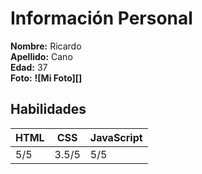 # Información Personal

**Nombre:** Ricardo  
**Apellido:** Cano  
**Edad:** 37  
**Foto:** **![Mi Foto][]**

## Habilidades

| HTML | CSS   | JavaScript |
|------|-----  |------------|
| 5/5  | 3.5/5 | 5/5      |


